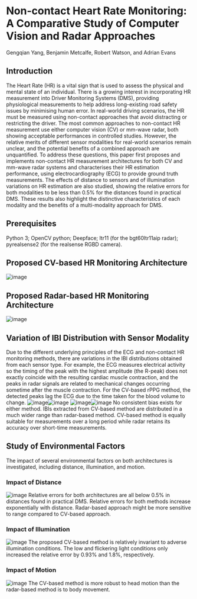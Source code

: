 # Non-contact Heart Rate Monitoring: A Comparative Study of Computer Vision and Radar Approaches
Gengqian Yang, Benjamin Metcalfe, Robert Watson, and Adrian Evans
## Introduction
The Heart Rate (HR) is a vital sign that is used to assess the physical and mental state of an individual. There is a growing interest in incorporating HR measurement into Driver Monitoring Systems (DMS), providing physiological measurements to help address long-existing road safety issues by minimising human error. In real-world driving scenarios, the HR must be measured using non-contact approaches that avoid distracting or restricting the driver. The most common approaches to non-contact HR measurement use either computer vision (CV) or mm-wave radar, both showing acceptable performances in controlled studies. However, the relative merits of different sensor modalities for real-world scenarios remain unclear, and the potential benefits of a combined approach are unquantified. To address these questions, this paper first proposes and implements non-contact HR measurement architectures for both CV and mm-wave radar systems and characterises their HR estimation performance, using electrocardiography (ECG) to provide ground truth measurements. The effects of distance to sensors and of illumination variations on HR estimation are also studied, showing the relative errors for both modalities to be less than 0.5% for the distances found in practical DMS. These results also highlight the distinctive characteristics of each modality and the benefits of a multi-modality approach for DMS.
## Prerequisites
Python 3;
OpenCV python;
Deepface;
ltr11 (for the bgt60ltr11aip radar);
pyrealsense2 (for the realsense RGBD camera).
## Proposed CV-based HR Monitoring Architecture
![image](https://github.com/GengqianYang/Dataset/assets/62884839/41f4d109-e610-4efb-93f4-e29ff4812b41)
## Proposed Radar-based HR Monitoring Architecture
![image](https://github.com/GengqianYang/Dataset/assets/62884839/c3b88026-6853-404b-b28a-0b852a00e4f5)
## Variation of IBI Distribution with Sensor Modality
Due to the different underlying principles of the ECG and non-contact HR monitoring methods, there are variations in the IBI distributions obtained from each sensor type. For example, the ECG measures electrical activity so the timing of the peak with the highest amplitude (the R-peak) does not exactly coincide with the resulting cardiac muscle contraction, and the peaks in radar signals are related to mechanical changes occurring sometime after the muscle contraction. For the CV-based rPPG method, the detected peaks lag the ECG due to the time taken for the blood volume to change.
![image](https://github.com/GengqianYang/Dataset/assets/62884839/72141916-4e4a-4292-9b30-ffd0bda14746)![image](https://github.com/GengqianYang/Dataset/assets/62884839/0b73c386-4af0-4a55-ab77-7e0268de9270)
![image](https://github.com/GengqianYang/Dataset/assets/62884839/b1cefa52-2f71-4899-8df6-2952e2a6699e)![image](https://github.com/GengqianYang/Dataset/assets/62884839/0b205670-98ad-44c7-82bb-ec4e96a176d6)
No consistent bias exists for either method.
IBIs extracted from CV-based method are distributed in a much wider range than radar-based method.
CV-based method is equally suitable for measurements over a long period while radar retains its accuracy over short-time measurements.
## Study of Environmental Factors
The impact of several environmental factors on both architectures is investigated, including distance, illumination, and motion.
### Impact of Distance
![image](https://github.com/GengqianYang/Non-contact-Heart-Rate-Monitoring-A-Comparative-Study-of-Computer-Vision-and-Radar-Approaches/assets/62884839/1447e861-0bbd-45ba-bc03-72c88e84cbaf)
Relative errors for both architectures are all below 0.5% in distances found in practical DMS.
Relative errors for both methods increase exponentially with distance.
Radar-based approach might be more sensitive to range compared to CV-based approach. 
### Impact of Illumination
![image](https://github.com/GengqianYang/Non-contact-Heart-Rate-Monitoring-A-Comparative-Study-of-Computer-Vision-and-Radar-Approaches/assets/62884839/f109aa41-60d8-4324-aeab-d77b20ab6ea9)
The proposed CV-based method is relatively invariant to adverse illumination conditions.
The low and flickering light conditions only increased the relative error by 0.93% and 1.8%, respectively.
### Impact of Motion
![image](https://github.com/GengqianYang/Non-contact-Heart-Rate-Monitoring-A-Comparative-Study-of-Computer-Vision-and-Radar-Approaches/assets/62884839/829e6dcb-d492-4027-af5e-ed4838973dee)
The CV-based method is more robust to head motion than the radar-based method is to body movement.
